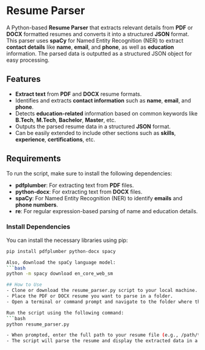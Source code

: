 # Resume Parser

A Python-based **Resume Parser** that extracts relevant details from **PDF** or **DOCX** formatted resumes and converts it into a structured **JSON** format. This parser uses **spaCy** for Named Entity Recognition (NER) to extract **contact details** like **name**, **email**, and **phone**, as well as **education** information. The parsed data is outputted as a structured JSON object for easy processing.

## Features

- **Extract text** from **PDF** and **DOCX** resume formats.
- Identifies and extracts **contact information** such as **name**, **email**, and **phone**.
- Detects **education-related** information based on common keywords like **B.Tech**, **M.Tech**, **Bachelor**, **Master**, etc.
- Outputs the parsed resume data in a structured **JSON** format.
- Can be easily extended to include other sections such as **skills**, **experience**, **certifications**, etc.

## Requirements

To run the script, make sure to install the following dependencies:

- **pdfplumber**: For extracting text from **PDF** files.
- **python-docx**: For extracting text from **DOCX** files.
- **spaCy**: For Named Entity Recognition (NER) to identify **emails** and **phone numbers**.
- **re**: For regular expression-based parsing of name and education details.

### Install Dependencies

You can install the necessary libraries using pip:

```bash
pip install pdfplumber python-docx spacy

Also, download the spaCy language model:
```bash
python -m spacy download en_core_web_sm

## How to Use
- Clone or download the resume_parser.py script to your local machine.
- Place the PDF or DOCX resume you want to parse in a folder.
- Open a terminal or command prompt and navigate to the folder where the script is located.

Run the script using the following command:
```bash
python resume_parser.py

- When prompted, enter the full path to your resume file (e.g., /path/to/resume.pdf).
- The script will parse the resume and display the extracted data in a JSON format in the terminal.
